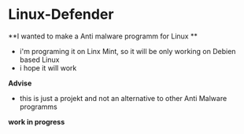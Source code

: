 # Linux-Defender

**I wanted to make a Anti malware programm for Linux **
- i'm programing it on Linx Mint, so it will be only working on Debien based Linux
- i hope it will work

**Advise**
- this is just a projekt and not an alternative to other Anti Malware programms




**work in progress**
